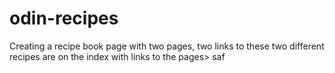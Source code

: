 # odin-recipes

Creating a recipe book page with two pages, two links to these two different recipes are on the index with links to the pages> saf
